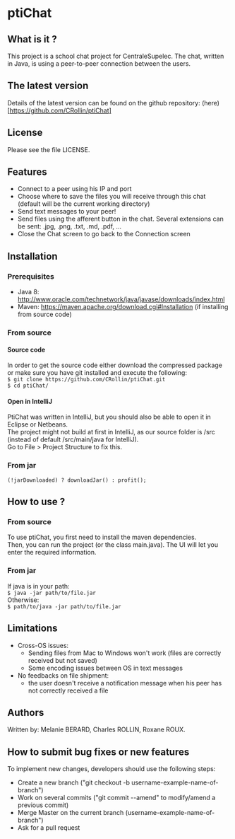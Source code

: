 # ptiChat

## What is it ?
This project is a school chat project for CentraleSupelec. The chat, written in Java, is using a peer-to-peer connection between the users.

## The latest version
Details of the latest version can be found on the github repository: (here)[https://github.com/CRollin/ptiChat]

## License
Please see the file LICENSE.

## Features
- Connect to a peer using his IP and port
- Choose where to save the files you will receive through this chat (default will be the current working directory)
- Send text messages to your peer!
- Send files using the afferent button in the chat. Several extensions can be sent: .jpg, .png, .txt, .md, .pdf, ...
- Close the Chat screen to go back to the Connection screen

## Installation

### Prerequisites
- Java 8: http://www.oracle.com/technetwork/java/javase/downloads/index.html  
- Maven: https://maven.apache.org/download.cgi#Installation (if installing from source code)

### From source

#### Source code
In order to get the source code either download the compressed package or make sure you have git installed and execute the following:  
`$ git clone https://github.com/CRollin/ptiChat.git`  
`$ cd ptiChat/`  

#### Open in IntelliJ
PtiChat was written in IntelliJ, but you should also be able to open it in Eclipse or Netbeans.     
The project might not build at first in IntelliJ, as our source folder is /src (instead of default /src/main/java for IntelliJ).    
Go to File > Project Structure to fix this.

### From jar
`(!jarDownloaded) ? downloadJar() : profit();`

## How to use ?

### From source
To use ptiChat, you first need to install the maven dependencies.   
Then, you can run the project (or the class main.java). The UI will let you enter the required information.

### From jar
If java is in your path:    
`$ java -jar path/to/file.jar`  
Otherwise:  
`$ path/to/java -jar path/to/file.jar`

## Limitations

- Cross-OS issues:
    - Sending files from Mac to Windows won't work (files are correctly received but not saved)
    - Some encoding issues between OS in text messages
- No feedbacks on file shipment:
    - the user doesn't receive a notification message when his peer has not correctly received a file

## Authors
Written by: Melanie BERARD, Charles ROLLIN, Roxane ROUX.

## How to submit bug fixes or new features
To implement new changes, developers should use the following steps:
- Create a new branch ("git checkout -b username-example-name-of-branch")
- Work on several commits ("git commit --amend" to modify/amend a previous commit)
- Merge Master on the current branch (username-example-name-of-branch")
- Ask for a pull request
